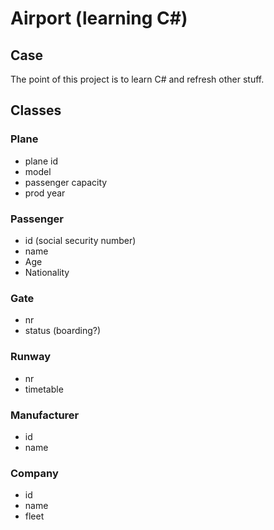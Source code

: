 # Airport (learning C#)

## Case
The point of this project is to learn C# and refresh other stuff.


## Classes

### Plane
- plane id
- model
- passenger capacity 
- prod year

### Passenger
- id (social security number)
- name
- Age
- Nationality


### Gate
- nr
- status (boarding?)

### Runway
- nr
- timetable 

### Manufacturer
- id
- name



### Company
- id
- name
- fleet


